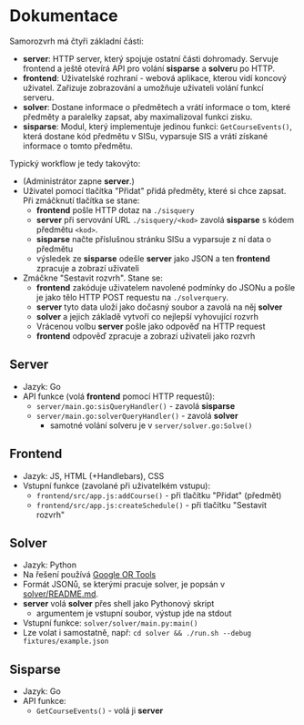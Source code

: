 # Dokumentace

Samorozvrh má čtyři základní části:

- **server**: HTTP server, který spojuje ostatní části dohromady. Servuje
    frontend a ještě otevírá API pro volání **sisparse** a **solver**u po HTTP.
- **frontend**: Uživatelské rozhraní - webová aplikace, kterou vidí koncový
    uživatel. Zařizuje zobrazování a umožňuje uživateli volání funkcí serveru.
- **solver**: Dostane informace o předmětech a vrátí informace o tom, které
    předměty a paralelky zapsat, aby maximalizoval funkci zisku.
- **sisparse**: Modul, který implementuje jedinou funkci: `GetCourseEvents()`,
    která dostane kód předmětu v SISu, vyparsuje SIS a vrátí získané informace
    o tomto předmětu.

Typický workflow je tedy takovýto:

- (Administrátor zapne **server**.)
- Uživatel pomocí tlačítka "Přidat" přidá předměty, které si chce zapsat.
    Při zmáčknutí tlačítka se stane:
    - **frontend** pošle HTTP dotaz na `./sisquery`
    - **server** při servování URL `./sisquery/<kod>` zavolá **sisparse**
        s kódem předmětu `<kod>`.
    - **sisparse** načte příslušnou stránku SISu a vyparsuje z ní data
        o předmětu
    - výsledek ze **sisparse** odešle **server** jako JSON a ten **frontend**
        zpracuje a zobrazí uživateli
- Zmáčkne "Sestavit rozvrh". Stane se:
    - **frontend** zakóduje uživatelem navolené podmínky do JSONu a pošle je
        jako tělo HTTP POST requestu na `./solverquery`.
    - **server** tyto data uloží jako dočasný soubor a zavolá na něj **solver**
    - **solver** a jejich základě vytvoří co nejlepší vyhovující rozvrh
    - Vrácenou volbu **server** pošle jako odpověď na HTTP request
    - **frontend** odpověď zpracuje a zobrazí uživateli jako rozvrh


## Server

- Jazyk: Go
- API funkce (volá **frontend** pomocí HTTP requestů):
    - `server/main.go:sisQueryHandler()` - zavolá **sisparse**
    - `server/main.go:solverQueryHandler()` - zavolá **solver**
        - samotné volání solveru je v `server/solver.go:Solve()`


## Frontend

- Jazyk: JS, HTML (+Handlebars), CSS
- Vstupní funkce (zavolané při uživatelkém vstupu):
    - `frontend/src/app.js:addCourse()` - při tlačítku "Přidat" (předmět) 
    - `frontend/src/app.js:createSchedule()` - při tlačítku "Sestavit rozvrh"


## Solver

- Jazyk: Python
- Na řešení používá [Google OR Tools](https://developers.google.com/optimization/)
- Formát JSONů, se kterými pracuje solver, je popsán v [solver/README.md](./solver/README.md).
- **server** volá **solver** přes shell jako Pythonový skript
    - argumentem je vstupní soubor, výstup jde na stdout
- Vstupní funkce: `solver/solver/main.py:main()`
- Lze volat i samostatně, např: `cd solver && ./run.sh --debug fixtures/example.json`


## Sisparse

- Jazyk: Go
- API funkce:
    - `GetCourseEvents()` - volá ji **server**
